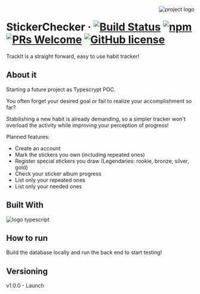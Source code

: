 <img src="" alt="project logo" align="right"/>

# StickerChecker &middot; [![Build Status](https://img.shields.io/travis/npm/npm/latest.svg?style=flat-square)](https://travis-ci.org/npm/npm) [![npm](https://img.shields.io/npm/v/npm.svg?style=flat-square)](https://www.npmjs.com/package/npm) [![PRs Welcome](https://img.shields.io/badge/PRs-welcome-brightgreen.svg?style=flat-square)](http://makeapullrequest.com) [![GitHub license](https://img.shields.io/badge/license-MIT-blue.svg?style=flat-square)](https://github.com/your/your-project/blob/master/LICENSE)

TrackIt is a straight forward, easy to use habit tracker!


## About it

Starting a future project as Typescrypt POC.

You often forget your desired goal or fail to realize your accomplishment so far?

Stabilishing a new habit is already demanding, so a simpler tracker won't overload the activity while improving your perception of progress!

Planned features:
  - Create an account
  - Mark the stickers you own (including repeated ones)
  - Register special stickers you draw (Legendaries: rookie, bronze, silver, gold)
  - Check your sticker album progress
  - List only your repeated ones
  - List only your needed ones


## Built With
<img src="https://img.shields.io/badge/TypeScript-007ACC?style=for-the-badge&logo=typescript&logoColor=white" alt="logo typescript"/> </br>


## How to run

Build the database locally and run the back end to start testing!


## Versioning

v1.0.0 - Launch
